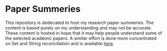 # Paper Summeries
This repository is dedecated to host my research paper summeries. The content is based purely on my understanding and may not be accurate. These content is hosted in hope that it may help people understand some of the selected academic papers. A similar effort is done more concentrated on Set and String reconciliation and is available [here](https://github.com/String-Reconciliation-Ditributed-System/Paper).
